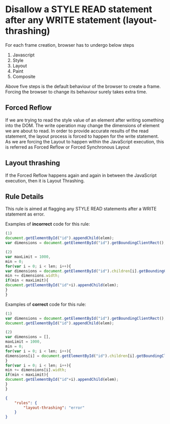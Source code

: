 # Disallow a STYLE READ statement after any WRITE statement (layout-thrashing)

For each frame creation, browser has to undergo below steps

1. Javascript
2. Style
3. Layout
4. Paint
5. Composite

Above five steps is the default behaviour of the browser to create a frame.  Forcing the browser to change its behaviour surely takes extra time.

## Forced Reflow

If we are trying to read the style value of an element after writing something into the DOM.  The write operation may change the dimensions of element we are about to read. In order to provide accurate results of the read statement, the layout process is forced to happen for the write statement.  As we are forcing the Layout to happen within the JavaScript execution, this is referred as Forced Reflow or Forced Synchronous Layout

## Layout thrashing

If the Forced Reflow happens again and again in between the JavaScript execution, then it is Layout Thrashing.

## Rule Details

This rule is aimed at flagging any STYLE READ statements after a WRITE statement as error.

Examples of **incorrect** code for this rule:

```js
(1)
document.getElementById("id").appendChild(elem);
var dimensions = document.getElementById("id").getBoundingClientRect();

(2)
var maxLimit = 1000,
min = 0;
for(var i = 0; i < len; i++){
var dimensions = document.getElementById("id").children[i].getBoundingClientRect();
min += dimensions.width;
if(min < maxLimit){
document.getElementById("id"+i).appendChild(elem);
}
}
```

Examples of **correct** code for this rule:

```js
(1)
var dimensions = document.getElementById("id").getBoundingClientRect();
document.getElementById("id").appendChild(elem);

(2)
var dimensions = [],
maxLimit = 1000,
min = 0;
for(var i = 0; i < len; i++){
dimensions[i] = document.getElementById("id").children[i].getBoundingClientRect();
}
for(var i = 0; i < len; i++){
min += dimensions[i].width;
if(min < maxLimit){
document.getElementById("id"+i).appendChild(elem);
}
}
```

```json
{
    "rules": {
        "layout-thrashing": "error"
    }
}
```